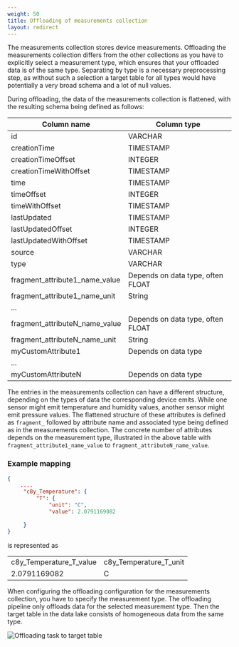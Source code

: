 ```yaml
---
weight: 50
title: Offloading of measurements collection
layout: redirect
---
```


The measurements collection stores device measurements. Offloading the measurements collection differs from the other collections as you have to explicitly select a measurement type, which ensures that your offloaded data is of the same type. Separating by type is a necessary preprocessing step, as without such a selection a target table for all types would have potentially a very broad schema and a lot of null values.

During offloading, the data of the measurements collection is flattened, with the resulting schema being defined as follows:

| Column name | Column type |
| -----       | -----       |
| id | VARCHAR |
| creationTime | TIMESTAMP |
| creationTimeOffset | INTEGER |
| creationTimeWithOffset | TIMESTAMP |
| time | TIMESTAMP |
| timeOffset | INTEGER |
| timeWithOffset | TIMESTAMP |
| lastUpdated | TIMESTAMP |
| lastUpdatedOffset | INTEGER |
| lastUpdatedWithOffset | TIMESTAMP |
| source | VARCHAR |
| type | VARCHAR |
| fragment_attribute1_name_value | Depends on data type, often FLOAT |
| fragment_attribute1_name_unit | String |
| ... |  |
| fragment_attributeN_name_value | Depends on data type, often FLOAT |
| fragment_attributeN_name_unit | String |
| myCustomAttribute1 | Depends on data type |
| ... |  |
| myCustomAttributeN | Depends on data type |

The entries in the measurements collection can have a different structure, depending on the types of data the corresponding device emits. While one sensor might emit temperature and humidity values, another sensor might emit pressure values. The flattened structure of these attributes is defined as `fragment_` followed by attribute name and associated type being defined as in the measurements collection. The concrete number of attributes depends on the measurement type, illustrated in the above table with `fragment_attribute1_name_value` to `fragment_attributeN_name_value`.

### Example mapping
````json
{
    ....
     "c8y_Temperature": {
         "T": {
             "unit": "C",
             "value": 2.0791169082
         
     }
}
````

is represented as

| | |
| ---- | ----- |
| c8y_Temperature_T_value | c8y_Temperature_T_unit |
| 2.0791169082 | C | 

When configuring the offloading configuration for the measurements collection, you have to specify the measurement type. The offloading pipeline only offloads data for the selected measurement type. Then the target table in the data lake consists of homogeneous data from the same type.

<img src="/images/datahub-guide/datahub-offloading-task-to-target-table.png" alt="Offloading task to target table"  style="max-width: 100%">

